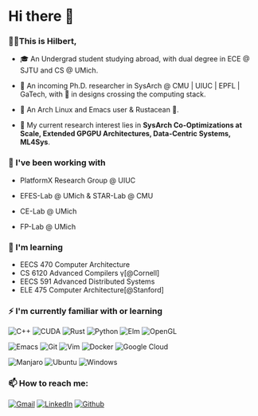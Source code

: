 <h1>Hi there 👋</h1>

<h3>👨‍🎓This is Hilbert,</h3>

* 🎓 An Undergrad student studying abroad, with dual degree in ECE @ SJTU and CS @ UMich.

* 🌟 An incoming Ph.D. researcher in SysArch @ CMU | UIUC | EPFL | GaTech, with 💙 in designs crossing the computing stack.

* 🔮 An Arch Linux and Emacs user & Rustacean 🦀.

* 🥰 My current research interest lies in **SysArch Co-Optimizations at Scale, Extended GPGPU Architectures, Data-Centric Systems, ML4Sys**.

<h3>🏢 I've been working with</h3>

* PlatformX Research Group @ UIUC

* EFES-Lab @ UMich & STAR-Lab @ CMU

* CE-Lab @ UMich

* FP-Lab @ UMich

<h3>🌱 I'm learning</h3>

* EECS 470 Computer Architecture
* CS  6120 Advanced Compilers γ[@Cornell]
* EECS 591 Advanced Distributed Systems
* ELE  475 Computer Architecture[@Stanford]
  
<h3>⚡ I'm currently familiar with or learning</h3>

![C++](https://img.shields.io/badge/-C%2B%2B-00599C?style=for-the-badge&logo=c%2B%2B&logoColor=white)
![CUDA](https://img.shields.io/badge/cuda-%2376B900.svg?style=for-the-badge&logo=nVIDIA&logoColor=white)
![Rust](https://img.shields.io/badge/rust-%23000000.svg?style=for-the-badge&logo=rust&logoColor=white)
![Python](https://img.shields.io/badge/-Python-3776AB?style=for-the-badge&logo=Python&logoColor=white)
![Elm](https://img.shields.io/badge/Elm-60B5CC?style=for-the-badge&logo=elm&logoColor=white)
![OpenGL](https://img.shields.io/badge/OpenGL-%23FFFFFF.svg?style=for-the-badge&logo=opengl)


![Emacs](https://img.shields.io/badge/Emacs-%237F5AB6.svg?&style=for-the-badge&logo=gnu-emacs&logoColor=white)
![Git](https://img.shields.io/badge/-Git-F05032?style=for-the-badge&logo=git&logoColor=white)
![Vim](https://img.shields.io/badge/VIM-%2311AB00.svg?style=for-the-badge&logo=vim&logoColor=white)
![Docker](https://img.shields.io/badge/-Docker-46a2f1?style=for-the-badge&logo=docker&logoColor=white)
![Google Cloud](https://img.shields.io/badge/-GCP-1a73e8?style=for-the-badge&logo=google-cloud&logoColor=white)


![Manjaro](https://img.shields.io/badge/Manjaro-35BF5C?style=for-the-badge&logo=Manjaro&logoColor=white)
![Ubuntu](https://img.shields.io/badge/Ubuntu-E95420?style=for-the-badge&logo=ubuntu&logoColor=white)
![Windows](https://img.shields.io/badge/Windows-0078D6?style=for-the-badge&logo=windows&logoColor=white)


<!-- <h3>🕑 Some stats, dash duck!</h3>

![Github Stats](https://github-readme-stats.vercel.app/api?username=Hilbert-Yaa&count_private=true&show_icons=true&include_all_commits=true&&hide=issues,stars&hide_border=false&line_height=30)

![WakaTime Stats](https://github-readme-stats-peach-two.vercel.app/api/wakatime?username=Hilbert&hide=JSON,Makefile,Shell&langs_count=7) -->


<h3>📫 How to reach me:</h3>
<p>
  <a href="hilbert.yaa@gmail.com" target="_blank"><img alt="Gmail" src="https://img.shields.io/badge/mail-red?&style=for-the-badge&logo=google&logoColor=white" /></a> 
  <a href="https://www.linkedin.com/in/hilbert-chen/" target="_blank"><img alt="LinkedIn" src="https://img.shields.io/badge/linkedIn-%230077B5.svg?&style=for-the-badge&logo=linkedin&logoColor=white" /></a>
  <a href="https://github.com/Hilbert-Yaa" target="_blank"><img alt="Github" src="https://img.shields.io/badge/GitHub-%2312100E.svg?&style=for-the-badge&logo=Github&logoColor=white" /></a> 
</p>
